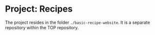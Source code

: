 # Project: Recipes

The project resides in the folder `./basic-recipe-website`. It is a separate repository within the TOP repository.
